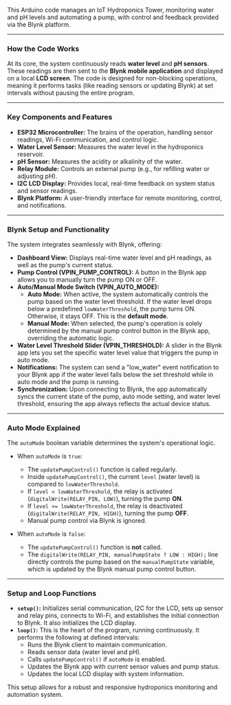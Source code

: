 This Arduino code manages an IoT Hydroponics Tower, monitoring water and pH levels and automating a pump, with control and feedback provided via the Blynk platform.

---

### **How the Code Works**

At its core, the system continuously reads **water level** and **pH sensors**. These readings are then sent to the **Blynk mobile application** and displayed on a local **LCD screen**. The code is designed for non-blocking operations, meaning it performs tasks (like reading sensors or updating Blynk) at set intervals without pausing the entire program.

---

### **Key Components and Features**

* **ESP32 Microcontroller:** The brains of the operation, handling sensor readings, Wi-Fi communication, and control logic.
* **Water Level Sensor:** Measures the water level in the hydroponics reservoir.
* **pH Sensor:** Measures the acidity or alkalinity of the water.
* **Relay Module:** Controls an external pump (e.g., for refilling water or adjusting pH).
* **I2C LCD Display:** Provides local, real-time feedback on system status and sensor readings.
* **Blynk Platform:** A user-friendly interface for remote monitoring, control, and notifications.

---

### **Blynk Setup and Functionality**

The system integrates seamlessly with Blynk, offering:

* **Dashboard View:** Displays real-time water level and pH readings, as well as the pump's current status.
* **Pump Control (VPIN\_PUMP\_CONTROL):** A button in the Blynk app allows you to manually turn the pump ON or OFF.
* **Auto/Manual Mode Switch (VPIN\_AUTO\_MODE):**
    * **Auto Mode:** When active, the system automatically controls the pump based on the water level threshold. If the water level drops below a predefined `lowWaterThreshold`, the pump turns ON. Otherwise, it stays OFF. This is the **default mode**.
    * **Manual Mode:** When selected, the pump's operation is solely determined by the manual pump control button in the Blynk app, overriding the automatic logic.
* **Water Level Threshold Slider (VPIN\_THRESHOLD):** A slider in the Blynk app lets you set the specific water level value that triggers the pump in auto mode.
* **Notifications:** The system can send a "low\_water" event notification to your Blynk app if the water level falls below the set threshold while in auto mode and the pump is running.
* **Synchronization:** Upon connecting to Blynk, the app automatically syncs the current state of the pump, auto mode setting, and water level threshold, ensuring the app always reflects the actual device status.

---

### **Auto Mode Explained**

The `autoMode` boolean variable determines the system's operational logic.

* When `autoMode` is `true`:
    * The `updatePumpControl()` function is called regularly.
    * Inside `updatePumpControl()`, the current `level` (water level) is compared to `lowWaterThreshold`.
    * If `level < lowWaterThreshold`, the relay is activated (`digitalWrite(RELAY_PIN, LOW)`), turning the pump **ON**.
    * If `level >= lowWaterThreshold`, the relay is deactivated (`digitalWrite(RELAY_PIN, HIGH)`), turning the pump **OFF**.
    * Manual pump control via Blynk is ignored.

* When `autoMode` is `false`:
    * The `updatePumpControl()` function is **not** called.
    * The `digitalWrite(RELAY_PIN, manualPumpState ? LOW : HIGH);` line directly controls the pump based on the `manualPumpState` variable, which is updated by the Blynk manual pump control button.

---

### **Setup and Loop Functions**

* **`setup()`:** Initializes serial communication, I2C for the LCD, sets up sensor and relay pins, connects to Wi-Fi, and establishes the initial connection to Blynk. It also initializes the LCD display.
* **`loop()`:** This is the heart of the program, running continuously. It performs the following at defined intervals:
    * Runs the Blynk client to maintain communication.
    * Reads sensor data (water level and pH).
    * Calls `updatePumpControl()` if `autoMode` is enabled.
    * Updates the Blynk app with current sensor values and pump status.
    * Updates the local LCD display with system information.

This setup allows for a robust and responsive hydroponics monitoring and automation system.